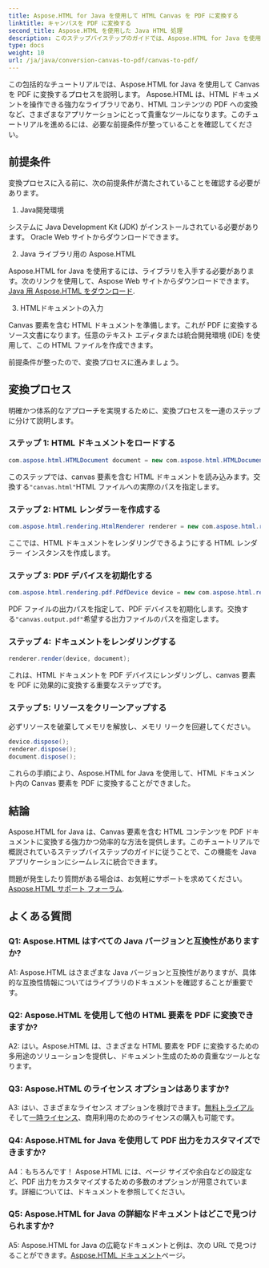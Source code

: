 ```yaml
---
title: Aspose.HTML for Java を使用して HTML Canvas を PDF に変換する
linktitle: キャンバスを PDF に変換する
second_title: Aspose.HTML を使用した Java HTML 処理
description: このステップバイステップのガイドでは、Aspose.HTML for Java を使用して HTML Canvas を PDF に変換する方法を学びます。
type: docs
weight: 10
url: /ja/java/conversion-canvas-to-pdf/canvas-to-pdf/
---
```

この包括的なチュートリアルでは、Aspose.HTML for Java を使用して Canvas を PDF に変換するプロセスを説明します。 Aspose.HTML は、HTML ドキュメントを操作できる強力なライブラリであり、HTML コンテンツの PDF への変換など、さまざまなアプリケーションにとって貴重なツールになります。このチュートリアルを進めるには、必要な前提条件が整っていることを確認してください。

## 前提条件

変換プロセスに入る前に、次の前提条件が満たされていることを確認する必要があります。

1. Java開発環境

システムに Java Development Kit (JDK) がインストールされている必要があります。 Oracle Web サイトからダウンロードできます。

2. Java ライブラリ用の Aspose.HTML

 Aspose.HTML for Java を使用するには、ライブラリを入手する必要があります。次のリンクを使用して、Aspose Web サイトからダウンロードできます。[Java 用 Aspose.HTML をダウンロード](https://releases.aspose.com/html/java/).

3. HTMLドキュメントの入力

Canvas 要素を含む HTML ドキュメントを準備します。これが PDF に変換するソース文書になります。任意のテキスト エディタまたは統合開発環境 (IDE) を使用して、この HTML ファイルを作成できます。

前提条件が整ったので、変換プロセスに進みましょう。

## 変換プロセス

明確かつ体系的なアプローチを実現するために、変換プロセスを一連のステップに分けて説明します。

### ステップ 1: HTML ドキュメントをロードする

```java
com.aspose.html.HTMLDocument document = new com.aspose.html.HTMLDocument(Resources.input("canvas.html"));
```

このステップでは、canvas 要素を含む HTML ドキュメントを読み込みます。交換する`"canvas.html"`HTML ファイルへの実際のパスを指定します。

### ステップ 2: HTML レンダラーを作成する

```java
com.aspose.html.rendering.HtmlRenderer renderer = new com.aspose.html.rendering.HtmlRenderer();
```

ここでは、HTML ドキュメントをレンダリングできるようにする HTML レンダラー インスタンスを作成します。

### ステップ 3: PDF デバイスを初期化する

```java
com.aspose.html.rendering.pdf.PdfDevice device = new com.aspose.html.rendering.pdf.PdfDevice(Resources.output("canvas.output.pdf"));
```

PDF ファイルの出力パスを指定して、PDF デバイスを初期化します。交換する`"canvas.output.pdf"`希望する出力ファイルのパスを指定します。

### ステップ 4: ドキュメントをレンダリングする

```java
renderer.render(device, document);
```

これは、HTML ドキュメントを PDF デバイスにレンダリングし、canvas 要素を PDF に効果的に変換する重要なステップです。

### ステップ 5: リソースをクリーンアップする

必ずリソースを破棄してメモリを解放し、メモリ リークを回避してください。

```java
device.dispose();
renderer.dispose();
document.dispose();
```

これらの手順により、Aspose.HTML for Java を使用して、HTML ドキュメント内の Canvas 要素を PDF に変換することができました。

## 結論

Aspose.HTML for Java は、Canvas 要素を含む HTML コンテンツを PDF ドキュメントに変換する強力かつ効率的な方法を提供します。このチュートリアルで概説されているステップバイステップのガイドに従うことで、この機能を Java アプリケーションにシームレスに統合できます。

問題が発生したり質問がある場合は、お気軽にサポートを求めてください。[Aspose.HTML サポート フォーラム](https://forum.aspose.com/).

## よくある質問

### Q1: Aspose.HTML はすべての Java バージョンと互換性がありますか?

A1: Aspose.HTML はさまざまな Java バージョンと互換性がありますが、具体的な互換性情報についてはライブラリのドキュメントを確認することが重要です。

### Q2: Aspose.HTML を使用して他の HTML 要素を PDF に変換できますか?

A2: はい。Aspose.HTML は、さまざまな HTML 要素を PDF に変換するための多用途のソリューションを提供し、ドキュメント生成のための貴重なツールとなります。

### Q3: Aspose.HTML のライセンス オプションはありますか?

 A3: はい、さまざまなライセンス オプションを検討できます。[無料トライアル](https://releases.aspose.com/)そして[一時ライセンス](https://purchase.aspose.com/temporary-license/)、商用利用のためのライセンスの購入も可能です。

### Q4: Aspose.HTML for Java を使用して PDF 出力をカスタマイズできますか?

A4：もちろんです！ Aspose.HTML には、ページ サイズや余白などの設定など、PDF 出力をカスタマイズするための多数のオプションが用意されています。詳細については、ドキュメントを参照してください。

### Q5: Aspose.HTML for Java の詳細なドキュメントはどこで見つけられますか?

 A5: Aspose.HTML for Java の広範なドキュメントと例は、次の URL で見つけることができます。[Aspose.HTML ドキュメント](https://reference.aspose.com/html/java/)ページ。